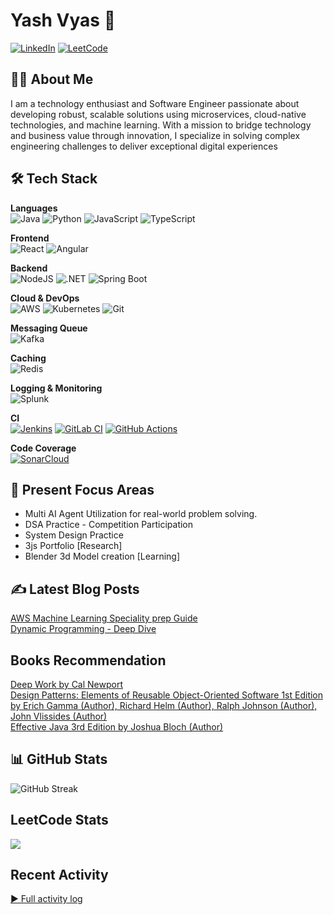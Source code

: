 # Yash Vyas 👋

[![LinkedIn](https://img.shields.io/badge/LinkedIn-0077B5?style=flat&logo=linkedin&logoColor=white)](https://linkedin.com/in/yashvyas0) 
[![LeetCode](https://img.shields.io/badge/LeetCode-000000?style=for-the-flat&logo=LeetCode&logoColor=#d16c06)](https://leetcode.com/u/yashvyas95/)
## 👨‍💻 About Me

I am a technology enthusiast and Software Engineer passionate about developing robust, scalable solutions using microservices, cloud-native technologies, and machine learning. With a mission to bridge technology and business value through innovation, I specialize in solving complex engineering challenges to deliver exceptional digital experiences


## 🛠️ Tech Stack

**Languages**  
![Java](https://img.shields.io/badge/Java-%23ED8B00.svg?logo=openjdk&logoColor=white)
![Python](https://img.shields.io/badge/Python-3776AB?style=flat&logo=python&logoColor=white)
![JavaScript](https://img.shields.io/badge/JavaScript-F7DF1E?style=flat&logo=javascript&logoColor=black)
![TypeScript](https://img.shields.io/badge/TypeScript-3178C6?logo=typescript&logoColor=fff)

**Frontend**  
![React](https://img.shields.io/badge/React-61DAFB?style=flat&logo=react&logoColor=black)
![Angular](https://img.shields.io/badge/Angular-%23DD0031.svg?logo=angular&logoColor=white)

**Backend**  
![NodeJS](https://img.shields.io/badge/Node.js-6DA55F?logo=node.js&logoColor=white)
![.NET](https://img.shields.io/badge/.NET-512BD4?logo=dotnet&logoColor=fff)
![Spring Boot](https://img.shields.io/badge/Spring%20Boot-6DB33F?logo=springboot&logoColor=fff)

**Cloud & DevOps**  
![AWS](https://img.shields.io/badge/AWS-232F3E?style=flat&logo=amazon-aws&logoColor=white)
![Kubernetes](https://img.shields.io/badge/Kubernetes-326CE5?logo=kubernetes&logoColor=fff)
![Git](https://img.shields.io/badge/Git-F05032?logo=git&logoColor=fff)

**Messaging Queue**\
![Kafka](https://img.shields.io/badge/Apache_Kafka-231F20?style=flat&logo=apache-kafka&logoColor=white)

**Caching**\
![Redis](https://img.shields.io/badge/Redis-DC382D?style=flat&logo=redis&logoColor=white)

**Logging & Monitoring**\
![Splunk](https://img.shields.io/badge/splunk-%23000000.svg?style=flat&logo=splunk&logoColor=white)

**CI** \
[![Jenkins](https://img.shields.io/badge/Jenkins-D24939?logo=jenkins&logoColor=white)](#)
[![GitLab CI](https://img.shields.io/badge/GitLab%20CI-FC6D26?logo=gitlab&logoColor=fff)](#)
[![GitHub Actions](https://img.shields.io/badge/GitHub_Actions-2088FF?logo=github-actions&logoColor=white)](#)

**Code Coverage**\
[![SonarCloud](https://img.shields.io/badge/SonarCloud-F3702A?logo=sonarcloud&logoColor=fff)](#)

## :notebook: Present Focus Areas
- Multi AI Agent Utilization for real-world problem solving.
- DSA Practice - Competition Participation
- System Design Practice
- 3js Portfolio [Research]
- Blender 3d Model creation [Learning]


## ✍️ Latest Blog Posts
[AWS Machine Learning Speciality prep Guide](https://github.com/yashvyas95/AWS_MLS_GUIDE) \
[Dynamic Programming - Deep Dive](https://github.com/yashvyas95/worldOfPython/blob/e10480141e2def818094fd2663a1fcd8016cd64a/Dynamic_Programming_DeepDive/Readme.md)

## Books Recommendation
[Deep Work by Cal Newport](https://a.co/d/dguIDYw) \
[Design Patterns: Elements of Reusable Object-Oriented Software 1st Edition by Erich Gamma (Author), Richard Helm (Author), Ralph Johnson (Author), John Vlissides (Author)](https://a.co/d/hw3xlJa) \
[Effective Java 3rd Edition by Joshua Bloch (Author)](https://a.co/d/6sptJbn)


## 📊 GitHub Stats
![GitHub Streak](https://nirzak-streak-stats.vercel.app/?user=yashvyas95)

## LeetCode Stats
![](https://leetcard.jacoblin.cool/yashvyas95?ext=contest)
## Recent Activity

[▶ Full activity log](https://github.com/yashvyas95)

